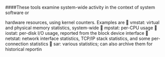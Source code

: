 
####These tools examine system-wide activity in the context of system software or

hardware resources, using kernel counters. Examples are
   vmstat: virtual and physical memory statistics, system-wide
   mpstat: per-CPU usage
   iostat: per-disk I/O usage, reported from the block device interface
   netstat: network interface statistics, TCP/IP stack statistics, and some per-
connection statistics
   sar: various statistics; can also archive them for historical reportin
